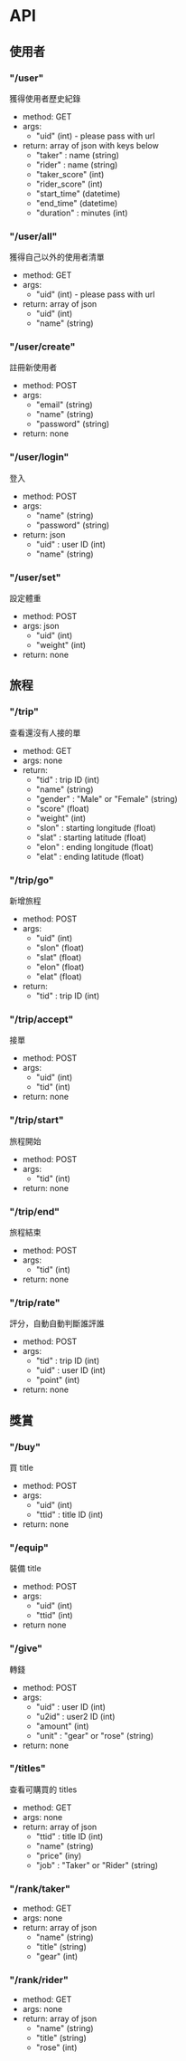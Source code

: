 # API

## 使用者

### "/user"

獲得使用者歷史紀錄

* method: GET
* args: 
    * "uid" (int) - please pass with url
* return: array of json with keys below
    * "taker" : name (string)
    * "rider" : name (string)
    * "taker_score" (int)
    * "rider_score" (int)
    * "start_time" (datetime)
    * "end_time" (datetime)
    * "duration" : minutes (int)

### "/user/all"

獲得自己以外的使用者清單

* method: GET
* args:
    * "uid" (int) - please pass with url
* return: array of json
    * "uid" (int)
    * "name" (string)

### "/user/create"

註冊新使用者

* method: POST
* args:
    * "email" (string)
    * "name" (string)
    * "password" (string)
* return: none

### "/user/login"

登入

* method: POST
* args:
    * "name" (string)
    * "password" (string)
* return: json
    * "uid" : user ID (int)
    * "name" (string)

### "/user/set"

設定體重

* method: POST
* args: json
    * "uid" (int)
    * "weight" (int)
* return: none

## 旅程

### "/trip"

查看還沒有人接的單

* method: GET
* args: none
* return:
    * "tid" : trip ID (int)
    * "name" (string)
    * "gender" : "Male" or "Female" (string)
    * "score" (float)
    * "weight" (int)
    * "slon" : starting longitude (float)
    * "slat" : starting latitude (float)
    * "elon" : ending longitude (float)
    * "elat" : ending latitude (float)

### "/trip/go"

新增旅程

* method: POST
* args: 
    * "uid" (int)
    * "slon" (float)
    * "slat" (float)
    * "elon" (float)
    * "elat" (float)
* return:
    * "tid" : trip ID (int)

### "/trip/accept"

接單

* method: POST
* args:
    * "uid" (int)
    * "tid" (int)
* return: none

### "/trip/start"

旅程開始

* method: POST
* args:
    * "tid" (int)
* return: none

### "/trip/end"

旅程結束

* method: POST
* args: 
    * "tid" (int)
* return: none

### "/trip/rate"

評分，自動自動判斷誰評誰

* method: POST
* args: 
    * "tid" : trip ID (int)
    * "uid" : user ID (int)
    * "point" (int)
* return: none

## 獎賞

### "/buy"

買 title

* method: POST
* args: 
    * "uid" (int)
    * "ttid" : title ID (int)
* return: none

### "/equip"

裝備 title

* method: POST
* args:
    * "uid" (int)
    * "ttid" (int)
* return none

### "/give"

轉錢

* method: POST
* args:
    * "uid" : user ID (int)
    * "u2id" : user2 ID (int)
    * "amount" (int)
    * "unit" : "gear" or "rose" (string)
* return: none

### "/titles"

查看可購買的 titles

* method: GET
* args: none
* return: array of json
    * "ttid" : title ID (int)
    * "name" (string)
    * "price" (iny)
    * "job" : "Taker" or "Rider" (string)

### "/rank/taker"

* method: GET
* args: none
* return: array of json
    * "name" (string)
    * "title" (string)
    * "gear" (int)

### "/rank/rider"

* method: GET
* args: none
* return: array of json
    * "name" (string)
    * "title" (string)
    * "rose" (int)
